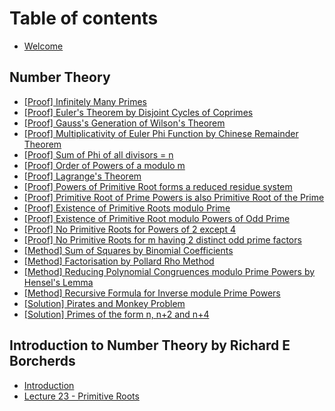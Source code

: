 # Table of contents

* [Welcome](README.md)

## Number Theory

* [\[Proof\] Infinitely Many Primes](number-theory/proof-infinitely-many-primes.md)
* [\[Proof\] Euler's Theorem by Disjoint Cycles of Coprimes](number-theory/proof-eulers-theorem-by-disjoint-cycles-of-coprimes.md)
* [\[Proof\] Gauss's Generation of Wilson's Theorem](number-theory/proof-gausss-generation-of-wilsons-theorem.md)
* [\[Proof\] Multiplicativity of Euler Phi Function by Chinese Remainder Theorem](number-theory/proof-multiplicativity-of-euler-phi-function-by-chinese-remainer-theorem.md)
* [\[Proof\] Sum of Phi of all divisors = n](number-theory/proof-sum-of-phi-of-all-divisors-n.md)
* [\[Proof\] Order of Powers of a modulo m](number-theory/proof-order-of-powers-of-a-modulo-m.md)
* [\[Proof\] Lagrange's Theorem](number-theory/proof-lagranges-theorem.md)
* [\[Proof\] Powers of Primitive Root forms a reduced residue system](number-theory/proof-powers-of-primitive-root-forms-a-reduced-residue-system.md)
* [\[Proof\] Primitive Root of Prime Powers is also Primitive Root of the Prime](number-theory/proof-primitive-root-of-prime-powers-is-also-primitive-root-of-the-prime.md)
* [\[Proof\] Existence of Primitive Roots modulo Prime](number-theory/proof-existence-of-primitive-roots-modulo-prime.md)
* [\[Proof\] Existence of Primitive Root modulo Powers of Odd Prime](number-theory/proof-existence-of-primitive-root-modulo-powers-of-odd-prime.md)
* [\[Proof\] No Primitive Roots for Powers of 2 except 4](number-theory/proof-no-primitive-roots-for-powers-of-2-except-4.md)
* [\[Proof\] No Primitive Roots for m having 2 distinct odd prime factors](number-theory/proof-no-primitive-roots-for-m-having-2-distinct-odd-prime-factors.md)
* [\[Method\] Sum of Squares by Binomial Coefficients](number-theory/method-sum-of-squares-by-binomial-coefficients.md)
* [\[Method\] Factorisation by Pollard Rho Method](number-theory/method-factorisation-by-pollard-rho-method.md)
* [\[Method\] Reducing Polynomial Congruences modulo Prime Powers by Hensel's Lemma](number-theory/method-reducing-polynomial-congruences-modulo-prime-powers-by-hensels-lemma.md)
* [\[Method\] Recursive Formula for Inverse module Prime Powers](number-theory/method-recursive-formula-for-inverse-module-prime-powers.md)
* [\[Solution\] Pirates and Monkey Problem](number-theory/solution-pirates-and-monkey-problem.md)
* [\[Solution\] Primes of the form n, n+2 and n+4](number-theory/solution-primes-of-the-form-n-n+2-and-n+4.md)

## Introduction to Number Theory by Richard E Borcherds

* [Introduction](introduction-to-number-theory-by-richard-e-borcherds/introduction.md)
* [Lecture 23 - Primitive Roots](introduction-to-number-theory-by-richard-e-borcherds/lecture-23-primitive-roots.md)
